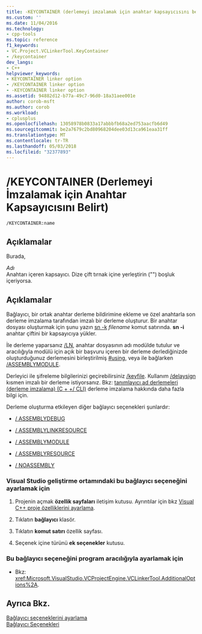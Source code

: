 ```yaml
---
title: -KEYCONTAINER (derlemeyi imzalamak için anahtar kapsayıcısını belirt) | Microsoft Docs
ms.custom: ''
ms.date: 11/04/2016
ms.technology:
- cpp-tools
ms.topic: reference
f1_keywords:
- VC.Project.VCLinkerTool.KeyContainer
- /keycontainer
dev_langs:
- C++
helpviewer_keywords:
- KEYCONTAINER linker option
- /KEYCONTAINER linker option
- -KEYCONTAINER linker option
ms.assetid: 94882d12-b77a-49c7-96d0-18a31aee001e
author: corob-msft
ms.author: corob
ms.workload:
- cplusplus
ms.openlocfilehash: 13058978b0833a17abbbfb68a2ed753aacfb6d49
ms.sourcegitcommit: be2a7679c2bd80968204dee03d13ca961eaa31ff
ms.translationtype: MT
ms.contentlocale: tr-TR
ms.lasthandoff: 05/03/2018
ms.locfileid: "32377893"
---
```

# <a name="keycontainer-specify-a-key-container-to-sign-an-assembly"></a>/KEYCONTAINER (Derlemeyi İmzalamak için Anahtar Kapsayıcısını Belirt)
```  
/KEYCONTAINER:name  
```  
  
## <a name="remarks"></a>Açıklamalar  
 Burada,  
  
 *Adı*  
 Anahtarı içeren kapsayıcı. Dize çift tırnak içine yerleştirin ("") boşluk içeriyorsa.  
  
## <a name="remarks"></a>Açıklamalar  
 Bağlayıcı, bir ortak anahtar derleme bildirimine ekleme ve özel anahtarla son derleme imzalama tarafından imzalı bir derleme oluşturur. Bir anahtar dosyası oluşturmak için şunu yazın [sn -k](/dotnet/framework/tools/sn-exe-strong-name-tool) *filename* komut satırında. **sn -i** anahtar çiftini bir kapsayıcıya yükler.  
  
 İle derleme yaparsanız [/LN](../../build/reference/ln-create-msil-module.md), anahtar dosyasının adı modülde tutulur ve aracılığıyla modülü için açık bir başvuru içeren bir derleme derlediğinizde oluşturduğunuz derlemesini birleştirilmiş [#using](../../preprocessor/hash-using-directive-cpp.md), veya ile bağlarken [/ASSEMBLYMODULE](../../build/reference/assemblymodule-add-a-msil-module-to-the-assembly.md).  
  
 Derleyici ile şifreleme bilgilerinizi geçirebilirsiniz [/keyfile](../../build/reference/keyfile-specify-key-or-key-pair-to-sign-an-assembly.md). Kullanım [/delaysign](../../build/reference/delaysign-partially-sign-an-assembly.md) kısmen imzalı bir derleme istiyorsanız. Bkz: [tanımlayıcı ad derlemeleri (derleme imzalama) (C + +/ CLI)](../../dotnet/strong-name-assemblies-assembly-signing-cpp-cli.md) derleme imzalama hakkında daha fazla bilgi için.  
  
 Derleme oluşturma etkileyen diğer bağlayıcı seçenekleri şunlardır:  
  
-   [/ ASSEMBLYDEBUG](../../build/reference/assemblydebug-add-debuggableattribute.md)  
  
-   [/ ASSEMBLYLINKRESOURCE](../../build/reference/assemblylinkresource-link-to-dotnet-framework-resource.md)  
  
-   [/ ASSEMBLYMODULE](../../build/reference/assemblymodule-add-a-msil-module-to-the-assembly.md)  
  
-   [/ ASSEMBLYRESOURCE](../../build/reference/assemblyresource-embed-a-managed-resource.md)  
  
-   [/ NOASSEMBLY](../../build/reference/noassembly-create-a-msil-module.md)  
  
### <a name="to-set-this-linker-option-in-the-visual-studio-development-environment"></a>Visual Studio geliştirme ortamındaki bu bağlayıcı seçeneğini ayarlamak için  
  
1.  Projenin açmak **özellik sayfaları** iletişim kutusu. Ayrıntılar için bkz [Visual C++ proje özelliklerini ayarlama](../../ide/working-with-project-properties.md).  
  
2.  Tıklatın **bağlayıcı** klasör.  
  
3.  Tıklatın **komut satırı** özellik sayfası.  
  
4.  Seçenek içine türünü **ek seçenekler** kutusu.  
  
### <a name="to-set-this-linker-option-programmatically"></a>Bu bağlayıcı seçeneğini program aracılığıyla ayarlamak için  
  
-   Bkz: <xref:Microsoft.VisualStudio.VCProjectEngine.VCLinkerTool.AdditionalOptions%2A>.  
  
## <a name="see-also"></a>Ayrıca Bkz.  
 [Bağlayıcı seçeneklerini ayarlama](../../build/reference/setting-linker-options.md)   
 [Bağlayıcı Seçenekleri](../../build/reference/linker-options.md)